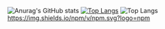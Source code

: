 ![Anurag's GitHub stats](https://github-readme-stats.vercel.app/api?username=Fractal-Developer&show_icons=true&theme=radical)
[![Top Langs](https://github-readme-stats.vercel.app/api/top-langs/?username=anuraghazra&layout=donut)](https://github.com/anuraghazra/github-readme-stats)
![Top Langs](https://github-readme-stats.vercel.app/api/top-langs/?username=Fractal-Developer&hide_progress=true)
https://img.shields.io/npm/v/npm.svg?logo=npm
